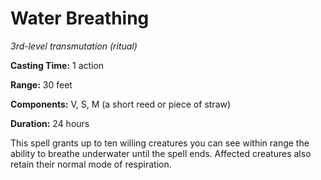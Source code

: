 <title>Water Breathing</title>

# Water Breathing

_3rd-level transmutation (ritual)_

**Casting Time:** 1 action

**Range:** 30 feet

**Components:** V, S, M (a short reed or
piece of straw)

**Duration:** 24 hours

This spell grants up to ten willing creatures
you can see within range the ability to
breathe underwater until the spell ends.
Affected creatures also retain their normal
mode of respiration.



